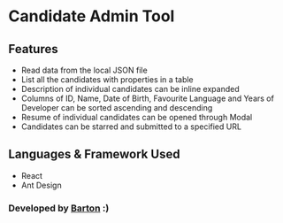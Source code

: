 # Candidate Admin Tool


## Features
* Read data from the local JSON file
* List all the candidates with properties in a table
* Description of individual candidates can be inline expanded
* Columns of ID, Name, Date of Birth, Favourite Language and Years of Developer can be sorted ascending and descending
* Resume of individual candidates can be opened through Modal
* Candidates can be starred and submitted to a specified URL


## Languages & Framework Used
* React
* Ant Design


### Developed by [Barton](www.bartonweb.site) :)